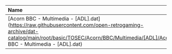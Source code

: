 |Name|Size|
|:---|---:|
|[Acorn BBC - Multimedia - [ADL].dat](https://raw.githubusercontent.com/open-retrogaming-archive/dat-catalog/main/root/basic/TOSEC/Acorn/BBC/Multimedia/[ADL]/Acorn BBC - Multimedia - [ADL].dat)|8013|
